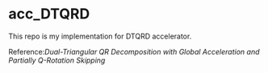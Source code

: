 # acc_DTQRD
This repo is my implementation for DTQRD accelerator. 

Reference:*Dual-Triangular QR Decomposition with Global Acceleration and Partially Q-Rotation Skipping*  